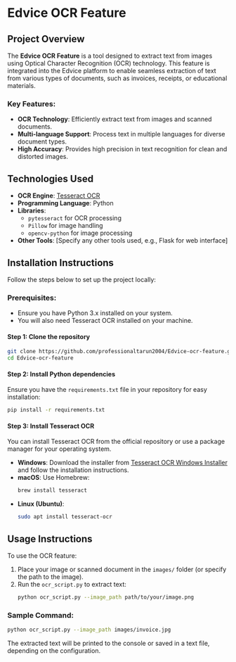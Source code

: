 
# Edvice OCR Feature

## Project Overview

The **Edvice OCR Feature** is a tool designed to extract text from images using Optical Character Recognition (OCR) technology. This feature is integrated into the Edvice platform to enable seamless extraction of text from various types of documents, such as invoices, receipts, or educational materials.

### Key Features:
- **OCR Technology**: Efficiently extract text from images and scanned documents.
- **Multi-language Support**: Process text in multiple languages for diverse document types.
- **High Accuracy**: Provides high precision in text recognition for clean and distorted images.

## Technologies Used
- **OCR Engine**: [Tesseract OCR](https://github.com/tesseract-ocr/tesseract)
- **Programming Language**: Python
- **Libraries**: 
  - `pytesseract` for OCR processing
  - `Pillow` for image handling
  - `opencv-python` for image processing
- **Other Tools**: [Specify any other tools used, e.g., Flask for web interface]

## Installation Instructions

Follow the steps below to set up the project locally:

### Prerequisites:
- Ensure you have Python 3.x installed on your system.
- You will also need Tesseract OCR installed on your machine.

#### Step 1: Clone the repository
```bash
git clone https://github.com/professionaltarun2004/Edvice-ocr-feature.git
cd Edvice-ocr-feature
```

#### Step 2: Install Python dependencies
Ensure you have the `requirements.txt` file in your repository for easy installation:
```bash
pip install -r requirements.txt
```

#### Step 3: Install Tesseract OCR
You can install Tesseract OCR from the official repository or use a package manager for your operating system.

- **Windows**: Download the installer from [Tesseract OCR Windows Installer](https://github.com/UB-Mannheim/tesseract/wiki) and follow the installation instructions.
- **macOS**: Use Homebrew:
  ```bash
  brew install tesseract
  ```
- **Linux (Ubuntu)**:
  ```bash
  sudo apt install tesseract-ocr
  ```

## Usage Instructions

To use the OCR feature:

1. Place your image or scanned document in the `images/` folder (or specify the path to the image).
2. Run the `ocr_script.py` to extract text:
   ```bash
   python ocr_script.py --image_path path/to/your/image.png
   ```

### Sample Command:
```bash
python ocr_script.py --image_path images/invoice.jpg
```

The extracted text will be printed to the console or saved in a text file, depending on the configuration.



